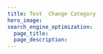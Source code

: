 ```yaml
---
title: Test  Change Category
hero_image:
search_engine_optimization:
  page_title:
  page_description:
---
```


